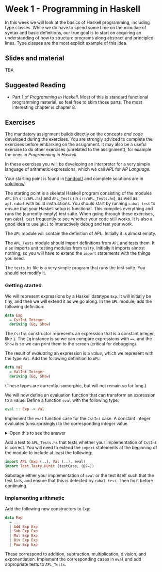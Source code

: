 # Week 1 - Programming in Haskell

In this week we will look at the basics of Haskell programming,
including type classes. While we do have to spend some time on the
minutiae of syntax and basic definitions, our true goal is to start on
acquiring an understanding of how to structure programs along abstract
and principled lines. Type classes are the most explicit example of
this idea.

## Slides and material

TBA

## Suggested Reading

* Part 1 of *Programming in Haskell*. Most of this is standard
  functional programming material, so feel free to skim those parts.
  The most interesting chapter is chapter 8.

## Exercises

The mandatory assignment builds directly on the concepts *and code*
developed during the exercises. You are strongly adviced to complete
the exercises before embarking on the assignment. It may also be a
useful exercise to do other exercises (unrelated to the assignment),
for example the ones in *Programming in Haskell*.

In these exercises you will be developing an interpreter for a very
simple language of arithmetic expressions, which we call *APL* for *AP
Language*.

Your starting point is found in [handout/](handout/) and complete
solutions are in [solutions/](solutions/).

The starting point is a skeletal Haskell program consisting of the
modules `APL` (in `src/APL.hs`) and `APL_Tests` (in
`src/APL_Tests.hs`), as well as `apl.cabal` with build instructions.
You should start by running `cabal test` to ensure that your Haskell
setup is functional. This compiles everything and runs the (currently
empty) test suite. When going through these exercises, run `cabal
test` frequently to see whether your code still works. It is also a
good idea to use `ghci` to interactively debug and test your work.

The `APL` module will contain the definition of APL. Initially it is
almost empty.

The `APL_Tests` module should import definitions from `APL` and tests
them. It also imports unit testing modules from `tasty`. Initially it
imports almost nothing, so you will have to extend the `import`
statements with the things you need.

The `tests.hs` file is a very simple program that runs the test suite.
You should not modify it.

### Getting started

We will represent expressions by a Haskell datatype `Exp`. It will
initially be tiny, and then we will extend it as we go along. In the
`APL` module, add the following definition:

```Haskell
data Exp
  = CstInt Integer
  deriving (Eq, Show)
```

The `CstInt` constructor represents an expression that is a constant
integer, like `1`. The `Eq` instance is so we can compare expressions
with `==`, and the `Show` is so we can print them to the screen
(critical for debugging).

The result of *evaluating* an expression is a *value*, which we
represent with the type `Val`. Add the following definition to `APL`:

```Haskell
data Val
  = ValInt Integer
  deriving (Eq, Show)
```

(These types are currently isomorphic, but will not remain so for
long.)

We will now define an evaluation function that can transform an
expression to a value. Define a function `eval` with the following
type:

```Haskell
eval :: Exp -> Val
```

Implement the `eval` function case for the `CstInt` case. A constant
integer evaluates (unsurprisingly) to the corresponding integer value.

<details>
<summary>Open this to see the answer</summary>

```Haskell
eval (CstInt x) = ValInt x
```

</details>

Add a test to `APL_Tests.hs` that tests whether your implementation of
`CstInt` is correct. You will need to extend the `import` statements
at the beginning of the module to include at least the following:

```Haskell
import APL (Exp (..), Val (..), eval)
import Test.Tasty.HUnit (testCase, (@?=))
```

Sabotage either your implementation of `eval` or the test itself such
that the test fails, and ensure that this is detected by `cabal test`.
Then fix it before continuing.

### Implementing arithmetic

Add the following new constructors to `Exp`:

```Haskell
data Exp
  = ...
  | Add Exp Exp
  | Sub Exp Exp
  | Mul Exp Exp
  | Div Exp Exp
  | Pow Exp Exp
```

These correspond to addition, subtraction, multiplication, division,
and exponentiation. Implement the corresponding cases in `eval` and
add appropriate tests to `APL_Tests`.

